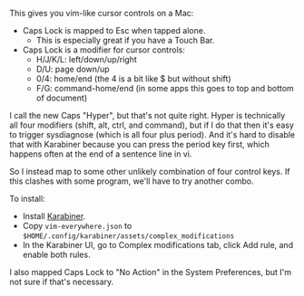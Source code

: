 This gives you vim-like cursor controls on a Mac:

- Caps Lock is mapped to Esc when tapped alone.
    - This is especially great if you have a Touch Bar.
- Caps Lock is a modifier for cursor controls:
    - H/J/K/L: left/down/up/right
    - D/U: page down/up
    - 0/4: home/end (the 4 is a bit like $ but without shift)
    - F/G: command-home/end (in some apps this goes to top and bottom of document)

I call the new Caps "Hyper", but that's not quite right. Hyper is technically
all four modifiers (shift, alt, ctrl, and command), but if I do that then it's
easy to trigger sysdiagnose (which is all four plus period). And it's hard
to disable that with Karabiner because you can press the period key first, which
happens often at the end of a sentence line in vi.

So I instead map to some other unlikely combination of four control keys. If this
clashes with some program, we'll have to try another combo.

To install:

- Install [Karabiner](https://karabiner-elements.pqrs.org/).
- Copy `vim-everywhere.json` to `$HOME/.config/karabiner/assets/complex_modifications`
- In the Karabiner UI, go to Complex modifications tab, click Add rule, and enable both rules.

I also mapped Caps Lock to "No Action" in the System Preferences, but I'm not
sure if that's necessary.

